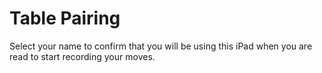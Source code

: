 # Table Pairing

Select your name to confirm that you will be using this iPad when you are read to start
recording your moves.
